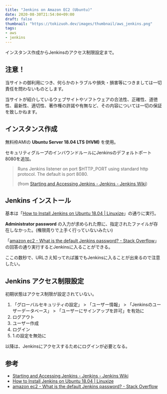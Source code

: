 ```yaml
---
title: "Jenkins on Amazon EC2 (Ubuntu)"
date: 2020-08-30T21:54:04+09:00
draft: false
thumbnail: "https://tokizuoh.dev/images/thumbnail/aws_jenkins.png"
tags:
- aws  
- jenkins  
---
```

インスタンス作成からJenkinsのアクセス制限設定まで。  
<!--more-->  
  
## 注意！  
当サイトの御利用につき、何らかのトラブルや損失・損害等につきましては一切責任を問わないものとします。  
  
当サイトが紹介しているウェブサイトやソフトウェアの合法性、正確性、道徳性、最新性、適切性、著作権の許諾や有無など、その内容については一切の保証を致しかねます。  
  
## インスタンス作成  
  
無料枠AMIの **Ubuntu Server 18.04 LTS (HVM)** を使用。  
  
セキュリティグループのインバウンドルールにJenkinsのデフォルトポート8080を追加。  
  
> Runs Jenkins listener on port $HTTP_PORT using standard http protocol. The default is port 8080.  
>  
> (from [Starting and Accessing Jenkins - Jenkins - Jenkins Wiki](https://wiki.jenkins.io/display/JENKINS//Starting+and+Accessing+Jenkins))  
  
## Jenkins インストール  
  
基本は「[How to Install Jenkins on Ubuntu 18.04 | Linuxize](https://linuxize.com/post/how-to-install-jenkins-on-ubuntu-18-04/)」の通りに実行。  
  
**Administrator password** の入力が求められた際に、指定されたファイルが存在しなかった。(権限周りで上手く行っていないみたい)  
  
「[amazon ec2 - What is the default Jenkins password? - Stack Overflow](https://stackoverflow.com/questions/15227305/what-is-the-default-jenkins-password)」の回答の通り実行するとJenkinsに入ることができる。  
  
ここの数秒で、URLさえ知ってれば誰でもJenkinsに入ることが出来るので注意したい。  
  
## Jenkins アクセス制限設定  
初期状態はアクセス制限が設定されていない。  
  
1. 「グローバルセキュリティの設定」 > 「ユーザー情報」 > 「Jenkinsのユーザーデータベース」 > 「ユーザーにサインアップを許可」を有効に
2. ログアウト  
3. ユーザー作成  
4. ログイン  
5. 1.の設定を無効に  
  
以降は、Jenkinsにアクセスするためにログインが必要となる。  
  
## 参考  
  
- [Starting and Accessing Jenkins - Jenkins - Jenkins Wiki](https://wiki.jenkins.io/display/JENKINS//Starting+and+Accessing+Jenkins)  
- [How to Install Jenkins on Ubuntu 18.04 | Linuxize](https://linuxize.com/post/how-to-install-jenkins-on-ubuntu-18-04/)  
- [amazon ec2 - What is the default Jenkins password? - Stack Overflow](https://stackoverflow.com/questions/15227305/what-is-the-default-jenkins-password)  